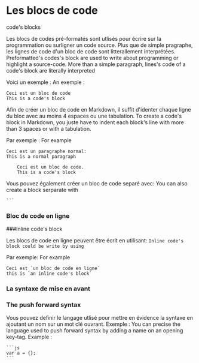 # Les blocs de code
code's blocks

Les blocs de codes pré-formatés sont utlisés pour écrire sur la programmation ou surligner un code source. Plus que de simple pragraphe, les lignes de code d'un bloc de code sont litterallement interprétées.
Preformatted's codes's block are used to write about programming or highlight a source-code. More than a simple paragraph, lines's code of a code's block are literally interpreted

Voici un exemple :
An exemple :

```
Ceci est un bloc de code 
This is a code's block
```

Afin de créer un bloc de code en Markdown, il suffit d'identer chaque ligne du bloc avec au moins 4 espaces ou une tabulation.
To create a code's block in Markdown, you juste have to indent each block's line with more than 3 spaces or with a tabulation.

Par exemple :
For example

```
Ceci est un paragraphe normal:
This is a normal paragraph

    Ceci est un bloc de code. 
    This is a code's block
```


Vous pouvez également créer un bloc de code separé avec:
You can also create a block serparate with

    ```

### Bloc de code en ligne
###Inline code's block

Les blocs de code en ligne peuvent être écrit en utilisant: `
Inline code's block could be write by using `

Par exemple:
For example

    Ceci est `un bloc de code en ligne`
    this is `an inline code's block`

### La syntaxe de mise en avant
### The push forward syntax

Vous pouvez definir le langage utlisé pour mettre en évidence la syntaxe en ajoutant un nom sur un mot clé ouvrant. Exemple : 
You can precise the language used to push forward syntax by adding a name on an opening key-tag. Example :

    ```js
    var a = {};
    ```
